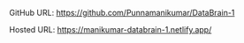 GitHub URL: https://github.com/Punnamanikumar/DataBrain-1

Hosted URL: https://manikumar-databrain-1.netlify.app/
